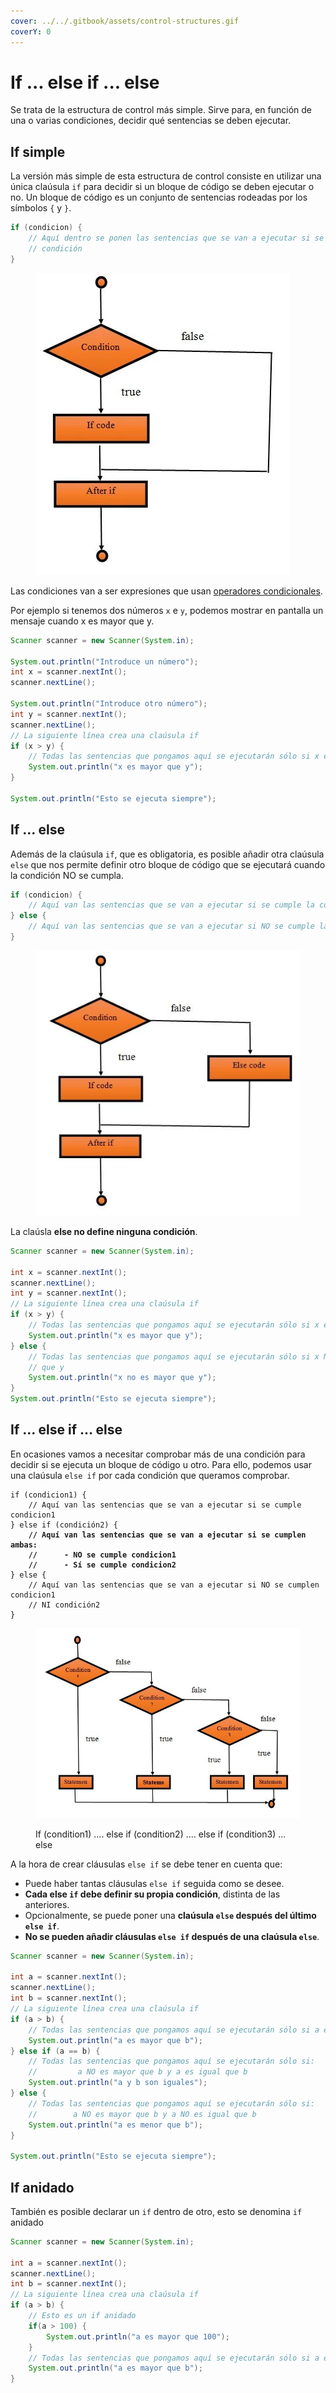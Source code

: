 ```yaml
---
cover: ../../.gitbook/assets/control-structures.gif
coverY: 0
---
```


# If ... else if ... else

Se trata de la estructura de control más simple. Sirve para, en función de una o varias condiciones, decidir qué sentencias se deben ejecutar.

## If simple

La versión más simple de esta estructura de control consiste en utilizar una única claúsula `if` para decidir si un bloque de código se deben ejecutar o no. Un bloque de código es un conjunto de sentencias rodeadas por los símbolos `{` y `}`.

```java
if (condicion) {    
    // Aquí dentro se ponen las sentencias que se van a ejecutar si se cumple la
    // condición
}
```

<figure><img src="../../.gitbook/assets/if.webp" alt=""><figcaption></figcaption></figure>

Las condiciones van a ser expresiones que usan [operadores condicionales](../../ut01-introduccion-a-la-programacion/expresiones-y-operadores.md#operadores-condicionales).

Por ejemplo si tenemos dos números `x` e `y`, podemos mostrar en pantalla un mensaje cuando x es mayor que y.

```java
Scanner scanner = new Scanner(System.in);

System.out.println("Introduce un número");
int x = scanner.nextInt();
scanner.nextLine();

System.out.println("Introduce otro número");
int y = scanner.nextInt();
scanner.nextLine();
// La siguiente línea crea una claúsula if
if (x > y) {
    // Todas las sentencias que pongamos aquí se ejecutarán sólo si x es mayor que y
    System.out.println("x es mayor que y");
}

System.out.println("Esto se ejecuta siempre");
```

## If ... else

Además de la claúsula `if`, que es obligatoria, es posible añadir otra claúsula `else` que nos permite definir otro bloque de código que se ejecutará cuando la condición NO se cumpla.

```java
if (condicion) {
    // Aquí van las sentencias que se van a ejecutar si se cumple la condición
} else {
    // Aquí van las sentencias que se van a ejecutar si NO se cumple la condición
}
```

<figure><img src="../../.gitbook/assets/if-else.webp" alt=""><figcaption></figcaption></figure>

La claúsla **else no define ninguna condición**.

```java
Scanner scanner = new Scanner(System.in);

int x = scanner.nextInt();
scanner.nextLine();
int y = scanner.nextInt();
// La siguiente línea crea una claúsula if
if (x > y) {
    // Todas las sentencias que pongamos aquí se ejecutarán sólo si x es mayor que y
    System.out.println("x es mayor que y");
} else {
    // Todas las sentencias que pongamos aquí se ejecutarán sólo si x NO es mayor 
    // que y
    System.out.println("x no es mayor que y");
}
System.out.println("Esto se ejecuta siempre");
```

## If ... else if ... else

En ocasiones vamos a necesitar comprobar más de una condición para decidir si se ejecuta un bloque de código u otro. Para ello, podemos usar una claúsula `else if` por cada condición que queramos comprobar.

<pre class="language-java"><code class="lang-java">if (condicion1) {
    // Aquí van las sentencias que se van a ejecutar si se cumple condicion1
} else if (condición2) {
<strong>    // Aquí van las sentencias que se van a ejecutar si se cumplen ambas:
</strong><strong>    //      - NO se cumple condicion1
</strong><strong>    //      - Sí se cumple condicion2
</strong>} else {
    // Aquí van las sentencias que se van a ejecutar si NO se cumplen condicion1 
    // NI condición2
}
</code></pre>

<figure><img src="../../.gitbook/assets/if-elseif-else.webp" alt=""><figcaption><p>If (condition1) .... else if (condition2) .... else if (condition3) ... else</p></figcaption></figure>

A la hora de crear cláusulas `else if` se debe tener en cuenta que:

* Puede haber tantas cláusulas `else if` seguida como se desee.
* **Cada else `if` debe definir su propia condición**, distinta de las anteriores.
* Opcionalmente, se puede poner una **claúsula `else` después del último `else if`**.
* **No se pueden añadir cláusulas `else if` después de una claúsula `else`**.

```java
Scanner scanner = new Scanner(System.in);

int a = scanner.nextInt();
scanner.nextLine();
int b = scanner.nextInt();
// La siguiente línea crea una claúsula if
if (a > b) {
    // Todas las sentencias que pongamos aquí se ejecutarán sólo si a es mayor que b
    System.out.println("a es mayor que b");
} else if (a == b) {
    // Todas las sentencias que pongamos aquí se ejecutarán sólo si:
    //         a NO es mayor que b y a es igual que b
    System.out.println("a y b son iguales");
} else {
    // Todas las sentencias que pongamos aquí se ejecutarán sólo si:
    //        a NO es mayor que b y a NO es igual que b
    System.out.println("a es menor que b");
}

System.out.println("Esto se ejecuta siempre");
```

## If anidado

También es posible declarar un `if` dentro de otro, esto se denomina `if` anidado

```java
Scanner scanner = new Scanner(System.in);

int a = scanner.nextInt();
scanner.nextLine();
int b = scanner.nextInt();
// La siguiente línea crea una claúsula if
if (a > b) {
    // Esto es un if anidado
    if(a > 100) {
        System.out.println("a es mayor que 100");
    }
    // Todas las sentencias que pongamos aquí se ejecutarán sólo si a es mayor que b
    System.out.println("a es mayor que b");
} 
```
